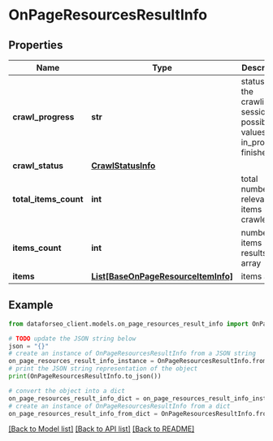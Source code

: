 # OnPageResourcesResultInfo


## Properties

Name | Type | Description | Notes
------------ | ------------- | ------------- | -------------
**crawl_progress** | **str** | status of the crawling session possible values: in_progress, finished | [optional] 
**crawl_status** | [**CrawlStatusInfo**](CrawlStatusInfo.md) |  | [optional] 
**total_items_count** | **int** | total number of relevant items crawled | [optional] 
**items_count** | **int** | number of items in the results array | [optional] 
**items** | [**List[BaseOnPageResourceItemInfo]**](BaseOnPageResourceItemInfo.md) | items array | [optional] 

## Example

```python
from dataforseo_client.models.on_page_resources_result_info import OnPageResourcesResultInfo

# TODO update the JSON string below
json = "{}"
# create an instance of OnPageResourcesResultInfo from a JSON string
on_page_resources_result_info_instance = OnPageResourcesResultInfo.from_json(json)
# print the JSON string representation of the object
print(OnPageResourcesResultInfo.to_json())

# convert the object into a dict
on_page_resources_result_info_dict = on_page_resources_result_info_instance.to_dict()
# create an instance of OnPageResourcesResultInfo from a dict
on_page_resources_result_info_from_dict = OnPageResourcesResultInfo.from_dict(on_page_resources_result_info_dict)
```
[[Back to Model list]](../README.md#documentation-for-models) [[Back to API list]](../README.md#documentation-for-api-endpoints) [[Back to README]](../README.md)


